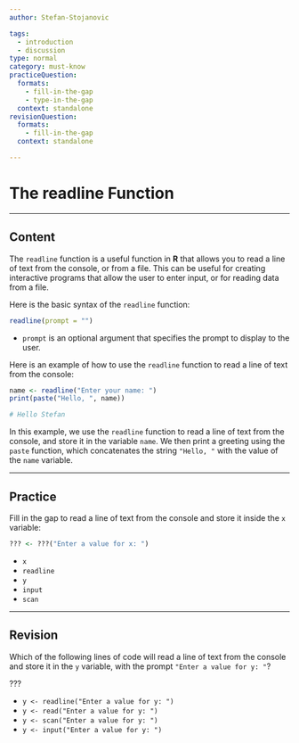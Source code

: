 ```yaml
---
author: Stefan-Stojanovic

tags:
  - introduction
  - discussion
type: normal
category: must-know
practiceQuestion:
  formats:
    - fill-in-the-gap
    - type-in-the-gap
  context: standalone
revisionQuestion:
  formats:
    - fill-in-the-gap
  context: standalone

---
```


# The readline Function

---

## Content

The `readline` function is a useful function in **R** that allows you to read a line of text from the console, or from a file. This can be useful for creating interactive programs that allow the user to enter input, or for reading data from a file.

Here is the basic syntax of the `readline` function:
```r
readline(prompt = "")
```

- `prompt` is an optional argument that specifies the prompt to display to the user.


Here is an example of how to use the `readline` function to read a line of text from the console:
```r
name <- readline("Enter your name: ")
print(paste("Hello, ", name))

# Hello Stefan
```

In this example, we use the `readline` function to read a line of text from the console, and store it in the variable `name`. We then print a greeting using the `paste` function, which concatenates the string `"Hello, "` with the value of the `name` variable.

---
## Practice

Fill in the gap to read a line of text from the console and store it inside the `x` variable:

```r
??? <- ???("Enter a value for x: ")
```

- `x`
- `readline`
- `y`
- `input`
- `scan`

---
## Revision

Which of the following lines of code will read a line of text from the console and store it in the `y` variable, with the prompt `"Enter a value for y: "`?

???

- `y <- readline("Enter a value for y: ")`
- `y <- read("Enter a value for y: ")`
- `y <- scan("Enter a value for y: ")`
- `y <- input("Enter a value for y: ")`